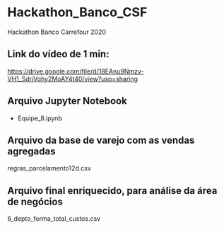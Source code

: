 # Hackathon_Banco_CSF
Hackathon Banco Carrefour 2020

## Link do vídeo de 1 min:
https://drive.google.com/file/d/18EAnu9Nmzy-VH1_SdriVqhy2MoAY4t40/view?usp=sharing

## Arquivo Jupyter Notebook
- Equipe_8.ipynb

## Arquivo da base de varejo com as vendas agregadas
regras_parcelamento12d.csv

## Arquivo final enriquecido, para análise da área de negócios
6_depto_forma_total_custos.csv

